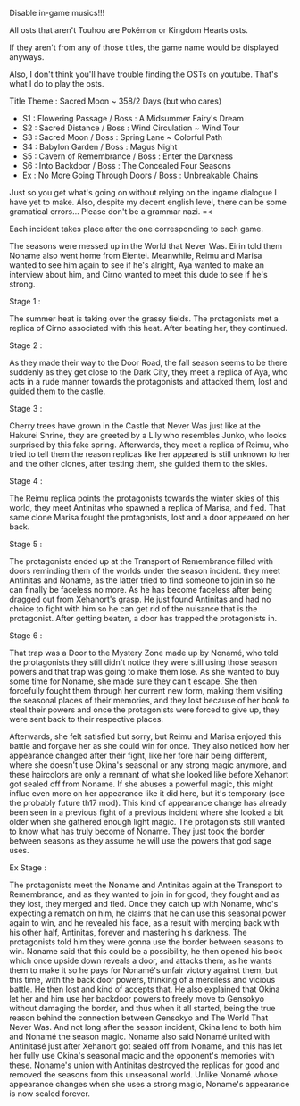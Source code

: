 Disable in-game musics!!!

All osts that aren't Touhou are Pokémon or Kingdom Hearts osts. 

If they aren't from any of those titles, the game name would be displayed anyways.

Also, I don't think you'll have trouble finding the OSTs on youtube. That's what I do to play the osts.

Title Theme : Sacred Moon ~ 358/2 Days
(but who cares)

- S1 : Flowering Passage / Boss : A Midsummer Fairy's Dream
- S2 : Sacred Distance / Boss : Wind Circulation ~ Wind Tour
- S3 : Sacred Moon / Boss : Spring Lane ~ Colorful Path
- S4 : Babylon Garden / Boss : Magus Night
- S5 : Cavern of Remembrance / Boss : Enter the Darkness
- S6 : Into Backdoor / Boss : The Concealed Four Seasons
- Ex : No More Going Through Doors / Boss : Unbreakable Chains

Just so you get what's going on without relying on the ingame dialogue I have yet to make. Also, despite my decent english level, there can be some gramatical errors... Please don't be a grammar nazi. =<
 
Each incident takes place after the one corresponding to each game.

The seasons were messed up in the World that Never Was. Eirin told them Noname also went home from Eientei.
Meanwhile, Reimu and Marisa wanted to see him again to see if he's alright, Aya wanted to make an interview about him, and Cirno wanted to meet this dude to see if he's strong.

Stage 1 :

The summer heat is taking over the grassy fields. The protagonists met a replica of Cirno associated with this heat. After beating her, they continued.

Stage 2 :

As they made their way to the Door Road, the fall season seems to be there suddenly as they get close to the Dark City, they meet a replica of Aya, who acts in a rude manner towards the protagonists and attacked them, lost and guided them to the castle.

Stage 3 :

Cherry trees have grown in the Castle that Never Was just like at the Hakurei Shrine, they are greeted by a Lily who resembles Junko, who looks surprised by this fake spring.
Afterwards, they meet a replica of Reimu, who tried to tell them the reason replicas like her appeared is still unknown to her and the other clones, after testing them, she guided them to the skies.

Stage 4 :

The Reimu replica points the protagonists towards the winter skies of this world, they meet Antinitas who spawned a replica of Marisa, and fled. That same clone Marisa fought the protagonists, lost and a door appeared on her back.

Stage 5 :

The protagonists ended up at the Transport of Remembrance filled with doors reminding them of the worlds under the season incident. they meet Antinitas and Noname, as the latter tried to find someone to join in so he can finally be faceless no more. As he has become faceless after being dragged out from Xehanort's grasp. He just found Antinitas and had no choice to fight with him so he can get rid of the nuisance that is the protagonist. After getting beaten, a door has trapped the protagonists in.

Stage 6 :

That trap was a Door to the Mystery Zone made up by Nonamé, who told the protagonists they still didn't notice they were still using those season powers and that trap was going to make them lose.
As she wanted to buy some time for Noname, she made sure they can't escape. She then forcefully fought them through her current new form, making them visiting the seasonal places of their memories, and they lost because of her book to steal their powers and once the protagonists were forced to give up, they were sent back to their respective places.

Afterwards, she felt satisfied but sorry, but Reimu and Marisa enjoyed this battle and forgave her as she could win for once. They also noticed how her appearance changed after their fight, like her fore hair being different, where she doesn't use Okina's seasonal or any strong magic anymore, and these haircolors are only a remnant of what she looked like before Xehanort got sealed off from Noname. If she abuses a powerful magic, this might influe even more on her appearance like it did here, but it's temporary (see the probably future th17 mod). This kind of appearance change has already been seen in a previous fight of a previous incident where she looked a bit older when she gathered enough light magic.
The protagonists still wanted to know what has truly become of Noname. They just took the border between seasons as they assume he will use the powers that god sage uses.

Ex Stage : 

The protagonists meet the Noname and Antinitas again at the Transport to Remembrance, and as they wanted to join in for good, they fought and as they lost, they merged and fled.
Once they catch up with Noname, who's expecting a rematch on him, he claims that he can use this seasonal power again to win, and he revealed his face, as a result with merging back with his other half, Antinitas, forever and mastering his darkness.
The protagonists told him they were gonna use the border between seasons to win. Noname said that this could be a possibility, he then opened his book which once upside down reveals a door, and attacks them, as he wants them to make it so he pays for Nonamé's unfair victory against them, but this time, with the back door powers, 
thinking of a merciless and vicious battle. He then lost and kind of accepts that. He also explained that Okina let her and him use her backdoor powers to freely move to Gensokyo without damaging the border, and thus when it all started, being the true reason behind the connection between Gensokyo and The World That Never Was. And not long after the season incident, Okina lend to both him and Nonamé the season magic. Noname also said Nonamé united with Antinitasé just after Xehanort got sealed off from Noname, and this has let her fully use Okina's seasonal magic and the opponent's memories with these. Noname's union with Antinitas destroyed the replicas for good and removed the seasons from this unseasonal world. Unlike Nonamé whose appearance changes when she uses a strong magic, Noname's appearance is now sealed forever.
